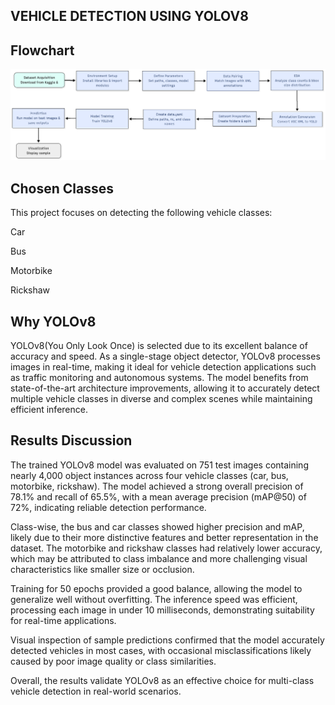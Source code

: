 ## VEHICLE DETECTION USING YOLOV8
## Flowchart
<p align="center">
  <img src="VEHICLE_DETECTION.png" width="900">
</p>

## Chosen Classes
This project focuses on detecting the following vehicle classes:

Car

Bus

Motorbike

Rickshaw

## Why YOLOv8

YOLOv8(You Only Look Once) is selected due to its excellent balance of accuracy and speed. As a single-stage object detector, YOLOv8 processes images in real-time, making it ideal for vehicle detection applications such as traffic monitoring and autonomous systems. The model benefits from state-of-the-art architecture improvements, allowing it to accurately detect multiple vehicle classes in diverse and complex scenes while maintaining efficient inference.

## Results Discussion

The trained YOLOv8 model was evaluated on 751 test images containing nearly 4,000 object instances across four vehicle classes (car, bus, motorbike, rickshaw). The model achieved a strong overall precision of 78.1% and recall of 65.5%, with a mean average precision (mAP@50) of 72%, indicating reliable detection performance.

Class-wise, the bus and car classes showed higher precision and mAP, likely due to their more distinctive features and better representation in the dataset. The motorbike and rickshaw classes had relatively lower accuracy, which may be attributed to class imbalance and more challenging visual characteristics like smaller size or occlusion.

Training for 50 epochs provided a good balance, allowing the model to generalize well without overfitting. The inference speed was efficient, processing each image in under 10 milliseconds, demonstrating suitability for real-time applications.

Visual inspection of sample predictions confirmed that the model accurately detected vehicles in most cases, with occasional misclassifications likely caused by poor image quality or class similarities.

Overall, the results validate YOLOv8 as an effective choice for multi-class vehicle detection in real-world scenarios.
